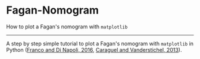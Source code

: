 # Fagan-Nomogram
How to plot a Fagan's nomogram with `matplotlib`

***

A step by step simple tutorial to plot a Fagan's nomogram  with `matplotlib` in Python ([Franco and Di Napoli, 2016](https://scholar.google.com/scholar_url?url=https://journals.aboutscience.eu/index.php/gcnd/article/download/769/682&hl=it&sa=T&oi=gsb-gga&ct=res&cd=0&d=6813843125631745753&ei=48HOXtH0Eo2emQHK84qgCA&scisig=AAGBfm0WQrI7IK73SVm4sy6aa2SV389Uyw), [Caraguel and Vanderstichel, 2013](https://scholar.google.com/scholar_url?url=https://pdfs.semanticscholar.org/14a2/9ceb40cb45305fcca31c0124d67e7b0f5bd9.pdf&hl=it&sa=T&oi=gsb-gga&ct=res&cd=0&d=8551469495142906828&ei=F8LOXt-4Hc-_mAHJubjQBQ&scisig=AAGBfm0i7bSlXZomk-uGWq7wKhKAzHZE-A)).
